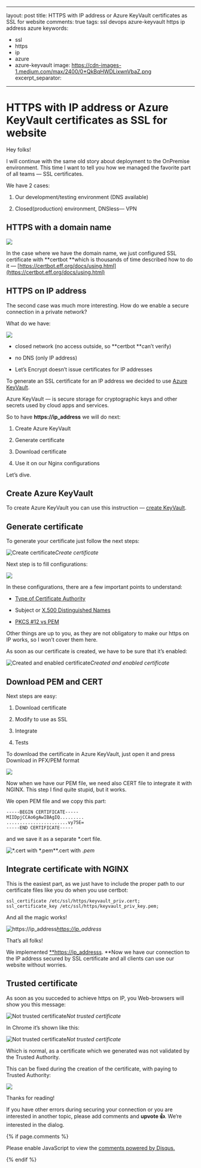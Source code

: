 
---
layout: post
title: HTTPS with IP address or Azure KeyVault certificates as SSL for website
comments: true
tags: ssl devops azure-keyvault https ip address azure
keywords:
  - ssl
  - https
  - ip
  - azure
  - azure-keyvault
image: https://cdn-images-1.medium.com/max/2400/0*QkBqHWDLixwnVbaZ.png
excerpt_separator: <!--more-->
---

# HTTPS with IP address or Azure KeyVault certificates as SSL for website

Hey folks!

I will continue with the same old story about deployment to the OnPremise environment. This time I want to tell you how we managed the favorite part of all teams — SSL certificates.

We have 2 cases:

1. Our development/testing environment (DNS available)

2. Closed(production) environment, DNSless— VPN

## HTTPS with a domain name

![](https://cdn-images-1.medium.com/max/2400/0*QkBqHWDLixwnVbaZ.png)

In the case where we have the domain name, we just configured SSL certificate with **certbot **which is thousands of time described how to do it — [https://certbot.eff.org/docs/using.html](https://certbot.eff.org/docs/using.html)

## HTTPS on IP address

The second case was much more interesting. How do we enable a secure connection in a private network?

What do we have:

![](https://cdn-images-1.medium.com/max/2000/0*_B0uNlZd8PUDMsb4.png)

* closed network (no access outside, so **certbot **can’t verify)

* no DNS (only IP address)

* Let’s Encrypt doesn’t issue certificates for IP addresses

To generate an SSL certificate for an IP address we decided to use [Azure KeyVault](https://azure.microsoft.com/en-au/services/key-vault/).

Azure KeyVault — is secure storage for cryptographic keys and other secrets used by cloud apps and services.

So to have **https://ip_address** we will do next:

1. Create Azure KeyVault

1. Generate certificate

1. Download certificate

1. Use it on our Nginx configurations

Let’s dive.

## Create Azure KeyVault

To create Azure KeyVault you can use this instruction — [create KeyVault](https://docs.microsoft.com/en-us/azure/key-vault/quick-create-portal#create-a-vault).

## Generate certificate

To generate your certificate just follow the next steps:

![Create certificate](https://cdn-images-1.medium.com/max/2750/1*NZ7qYGZLwlyMdfFqrpROpw.png)*Create certificate*

Next step is to fill configurations:

![](https://cdn-images-1.medium.com/max/2000/1*F5J5p4FEoqI8OYVVTiRN5Q.png)

In these configurations, there are a few important points to understand:

* [Type of Certificate Authority](https://en.wikipedia.org/wiki/Certificate_authority)

* Subject or [X.500 Distinguished Names](https://www.ibm.com/support/knowledgecenter/en/SSYKE2_7.0.0/com.ibm.java.security.component.70.doc/security-component/keytoolDocs/x500dnames.html)

* [PKCS #12 vs PEM](https://serverfault.com/questions/9708/what-is-a-pem-file-and-how-does-it-differ-from-other-openssl-generated-key-file)

Other things are up to you, as they are not obligatory to make our https on IP works, so I won’t cover them here.

As soon as our certificate is created, we have to be sure that it’s enabled:

![Created and enabled certificate](https://cdn-images-1.medium.com/max/3380/1*ybsMaWo5nIzU_se4LBvs-Q.png)*Created and enabled certificate*

## Download PEM and CERT

Next steps are easy:

1. Download certificate

1. Modify to use as SSL

1. Integrate

1. Tests

To download the certificate in Azure KeyVault, just open it and press Download in PFX/PEM format

![](https://cdn-images-1.medium.com/max/2282/1*0AGdKiZnSnFvMZjQOl8YeA.png)

Now when we have our PEM file, we need also CERT file to integrate it with NGINX. This step I find quite stupid, but it works.

We open PEM file and we copy this part:

    -----BEGIN CERTIFICATE-----
    MIIDpjCCAo6gAwIBAgIQ.........
    .......................vy75E=
    -----END CERTIFICATE-----

and we save it as a separate *.cert file.

![*.cert with *.pem](https://cdn-images-1.medium.com/max/2000/1*S6aVoVU9tilU6h0oWlGjkQ.png)**.cert with *.pem*

## Integrate certificate with NGINX

This is the easiest part, as we just have to include the proper path to our certificate files like you do when you use certbot:

    ssl_certificate /etc/ssl/https/keyvault_priv.cert;        ssl_certificate_key /etc/ssl/https/keyvault_priv_key.pem;

And all the magic works!

![[https://ip](https://ip)_address](https://cdn-images-1.medium.com/max/2000/1*h5EG3V8bxDiGn9X6OeLgzw.png)*[https://ip](https://ip)_address*

That’s all folks!

We implemented [**https://ip_addresss](https://ip_addresss). **Now we have our connection to the IP address secured by SSL certificate and all clients can use our website without worries.

## Trusted certificate

As soon as you succeded to achieve https on IP, you Web-browsers will show you this message:

![Not trusted certificate](https://cdn-images-1.medium.com/max/2270/1*TNm43I3kE_P_P1YAtb9Hyg.png)*Not trusted certificate*

In Chrome it’s shown like this:

![Not trusted certificate](https://cdn-images-1.medium.com/max/2000/1*r45CfJY9jExqmnOJ4z2DmA.png)*Not trusted certificate*

Which is normal, as a certificate which we generated was not validated by the Trusted Authority.

This can be fixed during the creation of the certificate, with paying to Trusted Authority:

![](https://cdn-images-1.medium.com/max/2000/1*Goah0_ScO-fWUpLT_V5QSg.png)

Thanks for reading!

If you have other errors during securing your connection or you are interested in another topic, please add comments and **upvote 👍**. We‘re interested in the dialog.


{% if page.comments %} 
<div id="disqus_thread"></div>
<script>

/**
*  RECOMMENDED CONFIGURATION VARIABLES: EDIT AND UNCOMMENT THE SECTION BELOW TO INSERT DYNAMIC VALUES FROM YOUR PLATFORM OR CMS.
*  LEARN WHY DEFINING THESE VARIABLES IS IMPORTANT: https://disqus.com/admin/universalcode/#configuration-variables*/
/*
var disqus_config = function () {
this.page.url = PAGE_URL;  // Replace PAGE_URL with your page's canonical URL variable
this.page.identifier = PAGE_IDENTIFIER; // Replace PAGE_IDENTIFIER with your page's unique identifier variable
};
*/
(function() { // DON'T EDIT BELOW THIS LINE
var d = document, s = d.createElement('script');
s.src = 'https://kutsyk.disqus.com/embed.js';
s.setAttribute('data-timestamp', +new Date());
(d.head || d.body).appendChild(s);
})();
</script>
<script id="dsq-count-scr" src="//kutsyk.disqus.com/count.js" async></script>    
<noscript>Please enable JavaScript to view the <a href="https://disqus.com/?ref_noscript">comments powered by Disqus.</a></noscript>
                            
{% endif %}

<script type="application/ld+json">
{
  "@context": "http://schema.org",
  "@type": "NewsArticle",
  "mainEntityOfPage": {
    "@type": "WebPage",
    "@id": "https://google.com/article"
  },
  "headline": "HTTPS with IP address or Azure KeyVault certificates as SSL for website.",
  "image": [
    "https://cdn-images-1.medium.com/max/2400/0*QkBqHWDLixwnVbaZ.png",
   ],
  "datePublished": "2018-12-03T08:00:00+08:00",
  "dateModified": "2018-12-03T09:20:00+08:00",
  "author": {
    "@type": "Person",
    "name": "Vasyl Kutsyk"
  },
   "publisher": {
    "@type": "Organization",
    "name": "Kutsyk",
    "logo": {
      "@type": "ImageObject",
      "url": "https://kutsyk.github.io/images/main_photo.jpg"
    }
  },
  "description": "HTTPS on IP address"
}
</script>